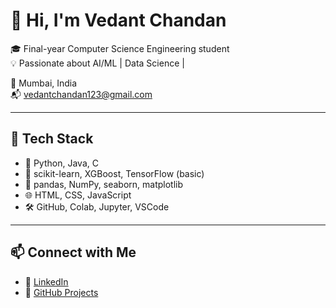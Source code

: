 # 👋 Hi, I'm Vedant Chandan

🎓 Final-year Computer Science Engineering student  
💡 Passionate about AI/ML | Data Science | 

📍 Mumbai, India  
📬 vedantchandan123@gmail.com  

---

## 🔧 Tech Stack

- 🐍 Python, Java, C
- 🤖 scikit-learn, XGBoost, TensorFlow (basic)
- 🧹 pandas, NumPy, seaborn, matplotlib
- 🌐 HTML, CSS, JavaScript
- 🛠️ GitHub, Colab, Jupyter, VSCode


---

## 📫 Connect with Me

- 💼 [LinkedIn](https://linkedin.com/in/vedant-chandan)
- 📁 [GitHub Projects](https://github.com/VedantChandanCS)
